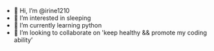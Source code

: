- 👋 Hi, I’m @irine1210
- 👀 I’m interested in sleeping
- 🌱 I’m currently learning python
- 💞️ I’m looking to collaborate on 'keep healthy && promote my coding ability’

<!---
irine1210/irine1210 is a ✨ special ✨ repository because its `README.md` (this file) appears on your GitHub profile.
You can click the Preview link to take a look at your changes.
--->
